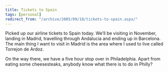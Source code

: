 ```yaml
---
title: Tickets to Spain
tags: [personal]
redirect_from: "/archive/2005/09/18/tickets-to-spain.aspx/"
---
```


Picked up our airline tickets to Spain today. We’ll be visiting in
November, landing in Madrid, travelling through Andalucia and ending up
in Barcelona. The main thing I want to visit in Madrid is the area where
I used to live called Torrejon de Ardoz.

On the way there, we have a five hour stop over in Philadelphia. Apart
from eating some cheesesteaks, anybody know what there is to do in
Philly?

